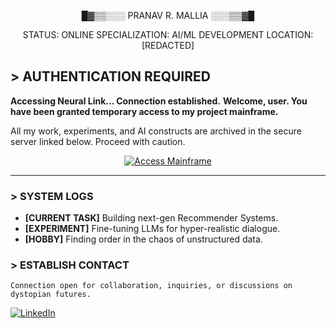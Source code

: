 <div align="center">

█▓▒▒░░░ PRANAV R. MALLIA ░░░▒▒▓█

STATUS: ONLINE
SPECIALIZATION: AI/ML DEVELOPMENT
LOCATION: [REDACTED]


</div>

## > AUTHENTICATION REQUIRED

**Accessing Neural Link... Connection established.**
**Welcome, user. You have been granted temporary access to my project mainframe.**

All my work, experiments, and AI constructs are archived in the secure server linked below. Proceed with caution.

<p align="center">
  <a href="https://main-page-git-main-pranavs-projects-6bbf29bb.vercel.app/">
    <img src="https://img.shields.io/badge/DECRYPT_PROJECT_FILES-FF00FF?style=for-the-badge&logo=hackthebox&logoColor=white" alt="Access Mainframe">
  </a>
</p>

---

### > SYSTEM LOGS

-   **[CURRENT TASK]** Building next-gen Recommender Systems.
-   **[EXPERIMENT]** Fine-tuning LLMs for hyper-realistic dialogue.
-   **[HOBBY]** Finding order in the chaos of unstructured data.

### > ESTABLISH CONTACT

`Connection open for collaboration, inquiries, or discussions on dystopian futures.`

<p>
  <a href="https://www.linkedin.com/in/pranav-r-mallia/">
    <img src="https://img.shields.io/badge/LinkedIn_Protocol-0A66C2?style=flat-square&logo=linkedin" alt="LinkedIn">
  </a>
</p>
